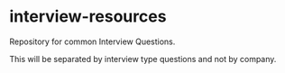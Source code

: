 # interview-resources

Repository for common Interview Questions.

This will be separated by interview type questions and not by company.
